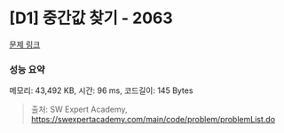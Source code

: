 # [D1] 중간값 찾기 - 2063 

[문제 링크](https://swexpertacademy.com/main/code/problem/problemDetail.do?contestProbId=AV5QPsXKA2UDFAUq) 

### 성능 요약

메모리: 43,492 KB, 시간: 96 ms, 코드길이: 145 Bytes



> 출처: SW Expert Academy, https://swexpertacademy.com/main/code/problem/problemList.do